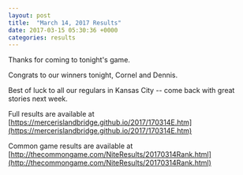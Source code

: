 ```yaml
---
layout: post
title:  "March 14, 2017 Results"
date: 2017-03-15 05:30:36 +0000
categories: results
---
```

Thanks for coming to tonight's game.

Congrats to our winners tonight, Cornel and Dennis.

Best of luck to all our regulars in Kansas City -- come back with great stories next week.

Full results are available at [https://mercerislandbridge.github.io/2017/170314E.htm](https://mercerislandbridge.github.io/2017/170314E.htm)

Common game results are available at [http://thecommongame.com/NiteResults/20170314Rank.html](http://thecommongame.com/NiteResults/20170314Rank.html)
